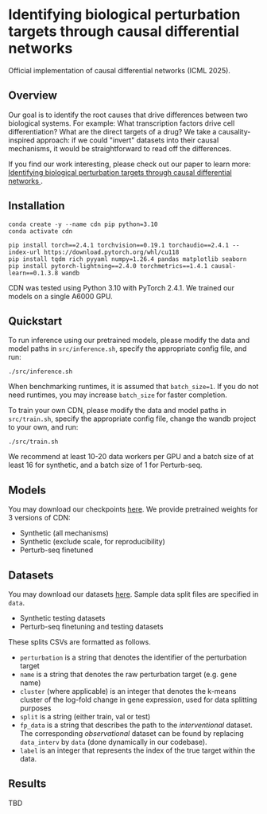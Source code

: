 # Identifying biological perturbation targets through causal differential networks

Official implementation of causal differential networks (ICML 2025).

## Overview

Our goal is to identify the root causes that drive differences between
two biological systems.
For example: What transcription factors drive cell differentiation?
What are the direct targets of a drug?
We take a causality-inspired approach: if we could "invert" datasets into
their causal mechanisms, it would be straightforward to read off the
differences.

If you find our work interesting, please check out our paper to learn more:
[Identifying biological perturbation targets through causal differential
networks
](https://arxiv.org/abs/2410.03380).

## Installation

```
conda create -y --name cdn pip python=3.10
conda activate cdn

pip install torch==2.4.1 torchvision==0.19.1 torchaudio==2.4.1 --index-url https://download.pytorch.org/whl/cu118
pip install tqdm rich pyyaml numpy=1.26.4 pandas matplotlib seaborn
pip install pytorch-lightning==2.4.0 torchmetrics==1.4.1 causal-learn==0.1.3.8 wandb
```

CDN was tested using Python 3.10 with PyTorch 2.4.1.
We trained our models on a single A6000 GPU.

## Quickstart

To run inference using our pretrained models, please modify the data and model paths in
`src/inference.sh`, specify the appropriate config file, and run:
```
./src/inference.sh
```
When benchmarking runtimes, it is assumed that `batch_size=1`.
If you do not need runtimes, you may increase `batch_size` for faster
completion.

To train your own CDN, please modify the data and model paths in
`src/train.sh`, specify the appropriate config file, change the wandb
project to your own, and run:
```
./src/train.sh
```
We recommend at least 10-20 data workers per GPU and a batch size of at least
16 for synthetic, and a batch size of 1 for Perturb-seq.

## Models

You may download our checkpoints [here]().
We provide pretrained weights for 3 versions of CDN:
- Synthetic (all mechanisms)
- Synthetic (exclude scale, for reproducibility)
- Perturb-seq finetuned

## Datasets

You may download our datasets [here]().
Sample data split files are specified in `data`.
- Synthetic testing datasets
- Perturb-seq finetuning and testing datasets

These splits CSVs are formatted as follows.
- `perturbation` is a string that denotes the identifier of the perturbation target
- `name` is a string that denotes the raw perturbation target (e.g. gene name)
- `cluster` (where applicable) is an integer that denotes the k-means cluster of the log-fold
  change in gene expression, used for data splitting purposes
- `split` is a string (either train, val or test)
- `fp_data` is a string that describes the path to the *interventional* dataset.
  The corresponding *observational* dataset can be found by replacing
  `data_interv` by `data` (done dynamically in our codebase).
- `label` is an integer that represents the index of the true target within the
  data.

## Results

TBD

